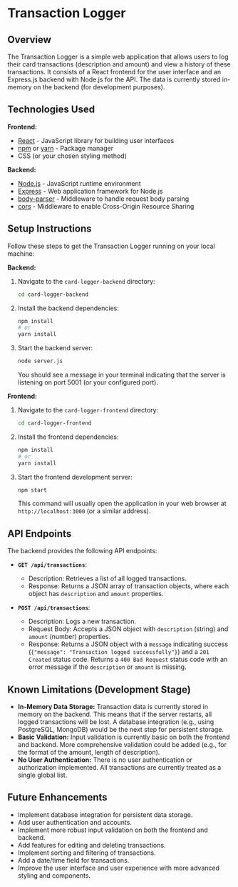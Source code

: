 # Transaction Logger

## Overview

The Transaction Logger is a simple web application that allows users to log their card transactions (description and amount) and view a history of these transactions. It consists of a React frontend for the user interface and an Express.js backend with Node.js for the API. The data is currently stored in-memory on the backend (for development purposes).

## Technologies Used

**Frontend:**

- [React](https://react.dev/) - JavaScript library for building user interfaces
- [npm](https://www.npmjs.com/) or [yarn](https://yarnpkg.com/) - Package manager
- CSS (or your chosen styling method)

**Backend:**

- [Node.js](https://nodejs.org/) - JavaScript runtime environment
- [Express](https://expressjs.com/) - Web application framework for Node.js
- [body-parser](https://www.npmjs.com/package/body-parser) - Middleware to handle request body parsing
- [cors](https://www.npmjs.com/package/cors) - Middleware to enable Cross-Origin Resource Sharing

## Setup Instructions

Follow these steps to get the Transaction Logger running on your local machine:

**Backend:**

1.  Navigate to the `card-logger-backend` directory:
    ```bash
    cd card-logger-backend
    ```
2.  Install the backend dependencies:
    ```bash
    npm install
    # or
    yarn install
    ```
3.  Start the backend server:
    ```bash
    node server.js
    ```
    You should see a message in your terminal indicating that the server is listening on port 5001 (or your configured port).

**Frontend:**

1.  Navigate to the `card-logger-frontend` directory:
    ```bash
    cd card-logger-frontend
    ```
2.  Install the frontend dependencies:
    ```bash
    npm install
    # or
    yarn install
    ```
3.  Start the frontend development server:
    ```bash
    npm start
    ```
    This command will usually open the application in your web browser at `http://localhost:3000` (or a similar address).

## API Endpoints

The backend provides the following API endpoints:

- **`GET /api/transactions`**:

  - Description: Retrieves a list of all logged transactions.
  - Response: Returns a JSON array of transaction objects, where each object has `description` and `amount` properties.

- **`POST /api/transactions`**:
  - Description: Logs a new transaction.
  - Request Body: Accepts a JSON object with `description` (string) and `amount` (number) properties.
  - Response: Returns a JSON object with a `message` indicating success (`{"message": "Transaction logged successfully"}`) and a `201 Created` status code. Returns a `400 Bad Request` status code with an error message if the `description` or `amount` is missing.

## Known Limitations (Development Stage)

- **In-Memory Data Storage:** Transaction data is currently stored in memory on the backend. This means that if the server restarts, all logged transactions will be lost. A database integration (e.g., using PostgreSQL, MongoDB) would be the next step for persistent storage.
- **Basic Validation:** Input validation is currently basic on both the frontend and backend. More comprehensive validation could be added (e.g., for the format of the amount, length of description).
- **No User Authentication:** There is no user authentication or authorization implemented. All transactions are currently treated as a single global list.

## Future Enhancements

- Implement database integration for persistent data storage.
- Add user authentication and accounts.
- Implement more robust input validation on both the frontend and backend.
- Add features for editing and deleting transactions.
- Implement sorting and filtering of transactions.
- Add a date/time field for transactions.
- Improve the user interface and user experience with more advanced styling and components.

